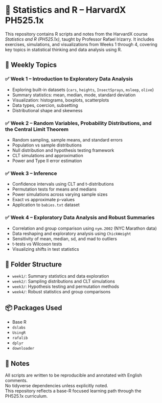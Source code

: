 # 📘 Statistics and R – HarvardX PH525.1x

This repository contains R scripts and notes from the HarvardX course *Statistics and R (PH525.1x)*, taught by Professor Rafael Irizarry. It includes exercises, simulations, and visualizations from Weeks 1 through 4, covering key topics in statistical thinking and data analysis using R.

## 📅 Weekly Topics

### ✅ Week 1 – Introduction to Exploratory Data Analysis
- Exploring built-in datasets (`cars`, `heights`, `InsectSprays`, `msleep`, `olive`)
- Summary statistics: mean, median, mode, standard deviation
- Visualization: histograms, boxplots, scatterplots
- Data types, coercion, subsetting
- Distributional shape and skewness

### ✅ Week 2 – Random Variables, Probability Distributions, and the Central Limit Theorem
- Random sampling, sample means, and standard errors
- Population vs sample distributions
- Null distribution and hypothesis testing framework
- CLT simulations and approximation
- Power and Type II error estimation

### ✅ Week 3 – Inference
- Confidence intervals using CLT and t-distributions
- Permutation tests for means and medians
- Power simulations across varying sample sizes
- Exact vs approximate p-values
- Application to `babies.txt` dataset

### ✅ Week 4 – Exploratory Data Analysis and Robust Summaries
- Correlation and group comparison using `nym.2002` (NYC Marathon data)
- Data reshaping and exploratory analysis using `ChickWeight`
- Sensitivity of mean, median, sd, and mad to outliers
- t-tests vs Wilcoxon tests
- Visualizing shifts in test statistics

## 📁 Folder Structure

- `week1/`: Summary statistics and data exploration
- `week2/`: Sampling distributions and CLT simulations
- `week3/`: Hypothesis testing and permutation methods
- `week4/`: Robust statistics and group comparisons

## 📦 Packages Used

- Base R
- `dslabs`
- `UsingR`
- `rafalib`
- `dplyr`
- `downloader`

## 📎 Notes

All scripts are written to be reproducible and annotated with English comments.  
No tidyverse dependencies unless explicitly noted.  
This repository reflects a base-R focused learning path through the PH525.1x curriculum.
